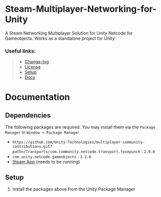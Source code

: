 # Steam-Multiplayer-Networking-for-Unity
A Steam Networking Multiplayer Solution for Unity Netcode for Gameobjects. Works as a standalone project for Unity

### Useful links:
> * [Change-log](CHANGELOG.md) 
> * [License](LICENSE) 
> * [Setup](#setup)
> * [Docs](#documentation)

# Documentation
## Dependencies
The following packages are required. You may install them via the `Package Manager` in `Window > Package Manager`
* `https://github.com/Unity-Technologies/multiplayer-community-contributions.git?path=/Transports/com.community.netcode.transport.facepunch` : `2.0.0`
* `com.unity.netcode.gameobjects` : `1.2.0`
* [Steam App](https://store.steampowered.com/about/) (needs to be running)

## Setup
1. Install the packages above from the Unity Package Manager


